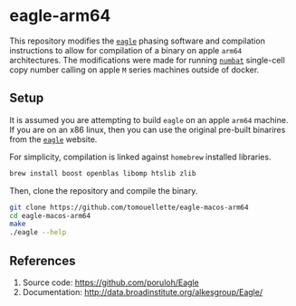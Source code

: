 # eagle-arm64

This repository modifies the [`eagle`](https://alkesgroup.broadinstitute.org/Eagle/) phasing software and compilation instructions to allow for compilation of a binary on apple `arm64` architectures. The modifications were made for running [`numbat`](https://github.com/kharchenkolab/numbat) single-cell copy number calling on apple `M` series machines outside of docker.

## Setup

It is assumed you are attempting to build `eagle` on an apple `arm64` machine. If you are on an x86 linux, then you can use the original pre-built binarires from the [`eagle`](https://alkesgroup.broadinstitute.org/Eagle/) website.

For simplicity, compilation is linked against `homebrew` installed libraries.

```bash
brew install boost openblas libomp htslib zlib
```

Then, clone the repository and compile the binary.

```bash
git clone https://github.com/tomouellette/eagle-macos-arm64
cd eagle-macos-arm64
make    
./eagle --help
```

## References

1. Source code: https://github.com/poruloh/Eagle
2. Documentation: http://data.broadinstitute.org/alkesgroup/Eagle/
